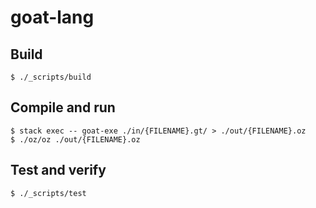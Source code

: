 # goat-lang

## Build

```
$ ./_scripts/build
```

## Compile and run

```
$ stack exec -- goat-exe ./in/{FILENAME}.gt/ > ./out/{FILENAME}.oz
$ ./oz/oz ./out/{FILENAME}.oz
```

## Test and verify

```
$ ./_scripts/test
```